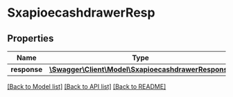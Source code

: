 # SxapioecashdrawerResp

## Properties
Name | Type | Description | Notes
------------ | ------------- | ------------- | -------------
**response** | [**\Swagger\Client\Model\SxapioecashdrawerResponse**](SxapioecashdrawerResponse.md) |  | [optional] 

[[Back to Model list]](../README.md#documentation-for-models) [[Back to API list]](../README.md#documentation-for-api-endpoints) [[Back to README]](../README.md)


